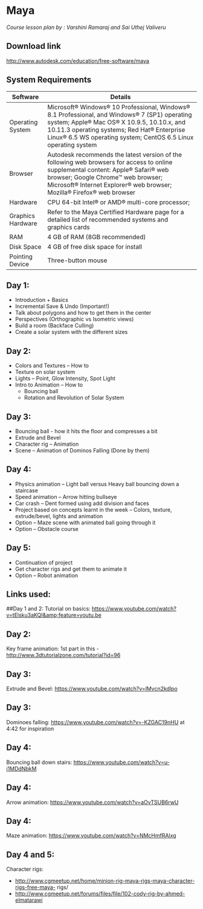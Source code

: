# Maya

_Course lesson plan by : Varshini Ramaraj and Sai Uthej Valiveru_

## Download link
http://www.autodesk.com/education/free-software/maya

## System Requirements
Software | Details
-- | --
Operating System | Microsoft® Windows® 10 Professional, Windows® 8.1 Professional, and Windows® 7 (SP1) operating system; Apple® Mac OS® X 10.9.5, 10.10.x, and 10.11.3 operating systems; Red Hat® Enterprise Linux® 6.5 WS operating system; CentOS 6.5 Linux operating system
Browser | Autodesk recommends the latest version of the following web browsers for access to online supplemental content: Apple® Safari® web browser; Google Chrome™ web browser; Microsoft® Internet Explorer® web browser; Mozilla® Firefox® web browser
Hardware | CPU 64-bit Intel® or AMD® multi-core processor;
Graphics Hardware   | Refer to the Maya Certified Hardware page for a detailed list of recommended systems and graphics cards
RAM | 4 GB of RAM (8GB recommended)
Disk Space  | 4 GB of free disk space for install
Pointing Device | Three-button mouse

## Day 1:
* Introduction + Basics
* Incremental Save &amp; Undo (Important!)
* Talk about polygons and how to get them in the center
* Perspectives (Orthographic vs Isometric views)
* Build a room (Backface Culling)
* Create a solar system with the different sizes

## Day 2:
* Colors and Textures – How to
* Texture on solar system
* Lights – Point, Glow Intensity, Spot Light
* Intro to Animation – How to
    * Bouncing ball
    * Rotation and Revolution of Solar System

## Day 3:
* Bouncing ball - how it hits the floor and compresses a bit
* Extrude and Bevel
* Character rig – Animation
* Scene – Animation of Dominos Falling (Done by them)

## Day 4:
* Physics animation – Light ball versus Heavy ball bouncing down a staircase
* Speed animation – Arrow hitting bullseye
* Car crash – Dent formed using add division and faces
* Project based on concepts learnt in the week – Colors, texture, extrude/bevel, lights and animation
* Option – Maze scene with animated ball going through it
* Option – Obstacle course

## Day 5:
* Continuation of project
* Get character rigs and get them to animate it
* Option – Robot animation

## Links used:

##Day 1 and 2:
 Tutorial on basics: https://www.youtube.com/watch?v=tElsku3aKQI&amp;feature=youtu.be

## Day 2:
 Key frame animation: 1st part in this - http://www.3dtutorialzone.com/tutorial?id=96

## Day 3:
 Extrude and Bevel: https://www.youtube.com/watch?v=lMvcn2kdlpo

## Day 3:
 Dominoes falling: https://www.youtube.com/watch?v=-KZGAC19nHU at 4:42 for inspiration

## Day 4:
Bouncing ball down stairs: https://www.youtube.com/watch?v=u-i1MDdNbkM

## Day 4:
Arrow animation: https://www.youtube.com/watch?v=aOvTSUB6rwU

## Day 4:
 Maze animation: https://www.youtube.com/watch?v=NMcHmfRAlxg

## Day 4 and 5:
 Character rigs:
 * http://www.cgmeetup.net/home/minion-rig-maya-rigs-maya-character-rigs-free-maya- rigs/
 * http://www.cgmeetup.net/forums/files/file/102-cody-rig-by-ahmed-elmatarawi
